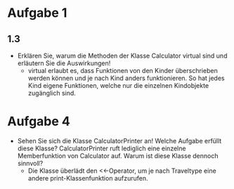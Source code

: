 # Aufgabe 1
## 1.3
- Erklären Sie, warum die Methoden der Klasse Calculator virtual sind und
erläutern Sie die Auswirkungen!
  - virtual erlaubt es, dass Funktionen von den Kinder überschrieben werden können und je nach Kind anders funktionieren.
    So hat jedes Kind eigene Funktionen, welche nur die einzelnen Kindobjekte zugänglich sind.

# Aufgabe 4
- Sehen Sie sich die Klasse CalculatorPrinter an! Welche Aufgabe erfüllt diese Klasse?
CalculatorPrinter ruft lediglich eine einzelne Memberfunktion von Calculator auf. 
Warum ist diese Klasse dennoch sinnvoll?
  - Die Klasse überlädt den <<-Operator, um je nach Traveltype eine andere print-Klassenfunktion aufzurufen.